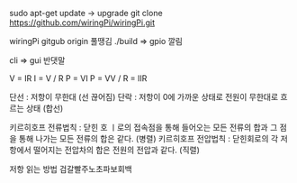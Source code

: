 sudo apt-get update -> upgrade
git clone https://github.com/wiringPi/wiringPi.git

wiringPi gitgub origin 풀땡김
./build => gpio 깔림

cli => gui 반댓말

V = IR
I = V / R
P = VI
P = VV / R = IIR

단선 : 저항이 무한대 (선 끊어짐)
단락 : 저항이 0에 가까운 상태로 전원이 무한대로 흐르는 상태 (합선)

키르히호프 전류법칙 : 닫힌 호 ㅣ로의 접속점을 통해 들어오는 모든 전류의 합과 그 점을 통해 나가는 모든 전류의 합은 같다. (병렬)
키르히호프 전압법칙 : 닫힌회로의 각 저항에서 떨어지는 전압차의 합은 전원의 전압과 같다. (직렬)

저항 읽는 방법
검갈빨주노초파보회백
